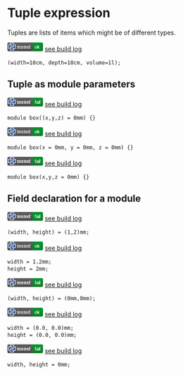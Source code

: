 
# Tuple expression

Tuples are lists of items which might be of different types.

![test](.test/tuple_named_tuple.png)
[see build log](.test/tuple_named_tuple.log)

```µcad,tuple_named_tuple
(width=10cm, depth=10cm, volume=1l);
```

## Tuple as module parameters

![test](.test/tuple_parameters_A.png)
[see build log](.test/tuple_parameters_A.log)

```µcad,tuple_parameters_A#fail
module box((x,y,z) = 0mm) {}
```

![test](.test/tuple_parameters_B.png)
[see build log](.test/tuple_parameters_B.log)

```µcad,tuple_parameters_B
module box(x = 0mm, y = 0mm, z = 0mm) {}
```

![test](.test/tuple_parameters_C.png)
[see build log](.test/tuple_parameters_C.log)

```µcad,tuple_parameters_C#fail
module box(x,y,z = 0mm) {}
```

## Field declaration for a module

![test](.test/tuple_fields_A.png)
[see build log](.test/tuple_fields_A.log)

```µcad,tuple_fields_A#fail
(width, height) = (1,2)mm;
```

![test](.test/tuple_fields_B.png)
[see build log](.test/tuple_fields_B.log)

```µcad,tuple_fields_B
width = 1.2mm;
height = 2mm;
```

![test](.test/tuple_fields_C.png)
[see build log](.test/tuple_fields_C.log)

```µcad,tuple_fields_C#fail
(width, height) = (0mm,0mm);
```

![test](.test/tuple_fields_D.png)
[see build log](.test/tuple_fields_D.log)

```µcad,tuple_fields_D
width = (0.0, 0.0)mm;
height = (0.0, 0.0)mm;
```

![test](.test/tuple_fields_E.png)
[see build log](.test/tuple_fields_E.log)

```µcad,tuple_fields_E#fail
width, height = 0mm;
```
